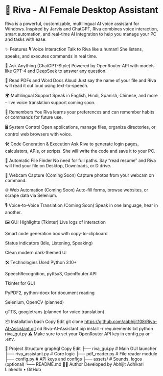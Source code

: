 # 💫 Riva - AI Female Desktop Assistant
Riva is a powerful, customizable, multilingual AI voice assistant for Windows. Inspired by Jarvis and ChatGPT, Riva combines voice interaction, smart automation, and real-time AI integration to help you manage your PC and tasks with ease.

✨ Features
🎙️ Voice Interaction
Talk to Riva like a human! She listens, speaks, and executes commands in real time.

💬 Ask Anything (ChatGPT-Style)
Powered by OpenRouter API with models like GPT-4 and DeepSeek to answer any question.

📄 Read PDFs and Word Docs Aloud
Just say the name of your file and Riva will read it out loud using text-to-speech.

🌍 Multilingual Support
Speak in English, Hindi, Spanish, Chinese, and more – live voice translation support coming soon.

🧠 Remembers You
Riva learns your preferences and can remember habits or commands for future use.

🖥️ System Control
Open applications, manage files, organize directories, or control web browsers with voice.

🛠️ Code Generation & Execution
Ask Riva to generate login pages, calculators, APIs, or scripts. She will write the code and save it to your PC.

📂 Automatic File Finder
No need for full paths. Say “read resume” and Riva will find your file on Desktop, Downloads, or D drive.

📸 Webcam Capture (Coming Soon)
Capture photos from your webcam on command.

🌐 Web Automation (Coming Soon)
Auto-fill forms, browse websites, or scrape data via Selenium.

🎙️ Voice-to-Voice Translation (Coming Soon)
Speak in one language, hear in another.

🖼️ GUI Highlights (Tkinter)
Live logs of interaction

Smart code generation box with copy-to-clipboard

Status indicators (Idle, Listening, Speaking)

Clean modern dark-themed UI

🛠️ Technologies Used
Python 3.10+

SpeechRecognition, pyttsx3, OpenRouter API

Tkinter for GUI

PyPDF2, python-docx for document reading

Selenium, OpenCV (planned)

gTTS, googletrans (planned for voice translation)

📦 Installation
bash
Copy
Edit
git clone https://github.com/aabhijit108/Riva-AI-Assistant.git
cd Riva-AI-Assistant
pip install -r requirements.txt
python riva_gui.py
⚠️ Make sure to set your OpenRouter API key in config.py or .env.

📂 Project Structure
graphql
Copy
Edit
├── riva_gui.py            # Main GUI launcher
├── riva_assistant.py      # Core logic
├── pdf_reader.py          # File reader module
├── config.py              # API keys and configs
├── assets/                # Sounds, logos (optional)
└── README.md
🙋‍♂️ Author
Developed by Abhijit Adhikari
LinkedIn • GitHub
